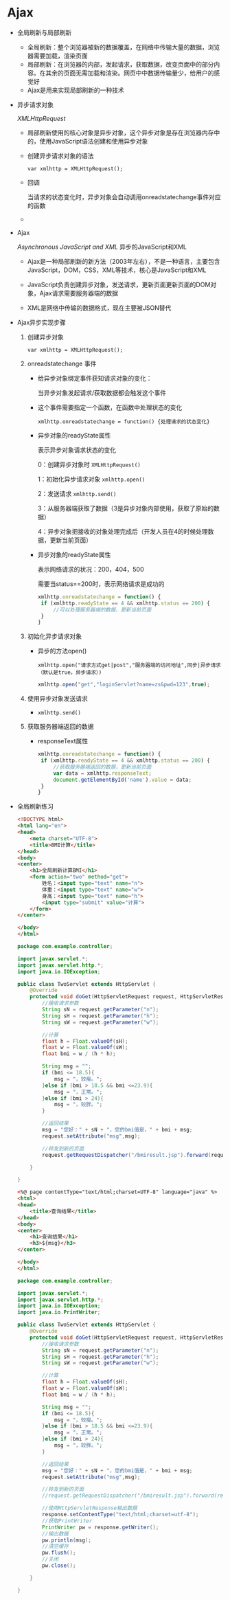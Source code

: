 # Ajax

- 全局刷新与局部刷新
  - 全局刷新：整个浏览器被新的数据覆盖，在网络中传输大量的数据，浏览器需要加载，渲染页面
  - 局部刷新：在浏览器的内部，发起请求，获取数据，改变页面中的部分内容。在其余的页面无需加载和渲染。网页中中数据传输量少，给用户的感觉好
  - Ajax是用来实现局部刷新的一种技术



- 异步请求对象

  *XMLHttpRequest*

  - 局部刷新使用的核心对象是异步对象，这个异步对象是存在浏览器内存中的，使用JavaScript语法创建和使用异步对象

  - 创建异步请求对象的语法

    `var xmlhttp = XMLHttpRequest();`

  - 回调

    当请求的状态变化时，异步对象会自动调用onreadstatechange事件对应的函数

  - 

- Ajax

   *Asynchronous JavaScript and XML* 异步的JavaScript和XML

  - Ajax是一种局部刷新的新方法（2003年左右），不是一种语言，主要包含JavaScript，DOM，CSS，XML等技术，核心是JavaScript和XML

  - JavaScript负责创建异步对象，发送请求，更新页面更新页面的DOM对象，Ajax请求需要服务器端的数据

  - XML是网络中传输的数据格式，现在主要被JSON替代

    

- Ajax异步实现步骤

  1. 创建异步对象

     `var xmlhttp = XMLHttpRequest();`

  2. onreadstatechange 事件

     - 给异步对象绑定事件获知请求对象的变化：

       当异步对象发起请求/获取数据都会触发这个事件

     - 这个事件需要指定一个函数，在函数中处理状态的变化

       `xmlhttp.onreadstatechange = function() {处理请求的状态变化}`

     - 异步对象的readyState属性

       表示异步对象请求状态的变化

       0：创建异步对象时 `XMLHttpRequest()`

       1：初始化异步请求对象 `xmlhttp.open()`

       2：发送请求 `xmlhttp.send()`

       3：从服务器端获取了数据（3是异步对象内部使用，获取了原始的数据）

       4：异步对象把接收的对象处理完成后（开发人员在4的时候处理数据，更新当前页面）

     - 异步对象的readyState属性

       表示网络请求的状况：200，404，500

       需要当status==200时，表示网络请求是成功的

       ```javascript
       xmlhttp.onreadstatechange = function() {
       	if (xmlhttp.readyState == 4 && xmlhttp.status == 200) {
       		//可以处理服务器端的数据，更新当前页面
       	}
       }
       ```

  3. 初始化异步请求对象

     - 异步的方法open()

       `xmlhttp.open("请求方式get|post","服务器端的访问地址",同步|异步请求（默认是true，异步请求）)`

       ```javascript
       xmlhttp.open("get","loginServlet?name=zs&pwd=123",true);
       ```

  4. 使用异步对象发送请求

     -  `xmlhttp.send()`

  5. 获取服务器端返回的数据

     - responseText属性

       ```javascript
       xmlhttp.onreadstatechange = function() {
       	if (xmlhttp.readyState == 4 && xmlhttp.status == 200) {
       		//获取服务器端返回的数据，更新当前页面
       		var data = xmlhttp.responseText;
       		document.getElementById('name').value = data;
       	}
       }
       ```




- 全局刷新练习

  ```html
  <!DOCTYPE html>
  <html lang="en">
  <head>
      <meta charset="UTF-8">
      <title>BMI计算</title>
  </head>
  <body>
  <center>
      <h1>全局刷新计算BMI</h1>
      <form action="two" method="get">
          姓名：<input type="text" name="n">
          体重：<input type="text" name="w">
          身高：<input type="text" name="h">
          <input type="submit" value="计算">
      </form>
  </center>
  
  </body>
  </html>
  ```

  ```java
  package com.example.controller;
  
  import javax.servlet.*;
  import javax.servlet.http.*;
  import java.io.IOException;
  
  public class TwoServlet extends HttpServlet {
      @Override
      protected void doGet(HttpServletRequest request, HttpServletResponse response) throws ServletException, IOException {
          //接收请求参数
          String sN = request.getParameter("n");
          String sH = request.getParameter("h");
          String sW = request.getParameter("w");
  
          //计算
          float h = Float.valueOf(sH);
          float w = Float.valueOf(sW);
          float bmi = w / (h * h);
  
          String msg = "";
          if (bmi <= 18.5){
              msg = "，较瘦。";
          }else if (bmi > 18.5 && bmi <=23.9){
              msg = "，正常。";
          }else if (bmi > 24){
              msg = "，较胖。";
          }
  
          //返回结果
          msg = "您好：" + sN + "，您的bmi值是，" + bmi + msg;
          request.setAttribute("msg",msg);
  
          //转发到新的页面
          request.getRequestDispatcher("/bmiresult.jsp").forward(request,response);
  
      }
  
  }
  ```

  ```html
  <%@ page contentType="text/html;charset=UTF-8" language="java" %>
  <html>
  <head>
      <title>查询结果</title>
  </head>
  <body>
  <center>
      <h1>查询结果</h1>
      <h3>${msg}</h3>
  </center>
  
  </body>
  </html>
  ```

  ```java
  package com.example.controller;
  
  import javax.servlet.*;
  import javax.servlet.http.*;
  import java.io.IOException;
  import java.io.PrintWriter;
  
  public class TwoServlet extends HttpServlet {
      @Override
      protected void doGet(HttpServletRequest request, HttpServletResponse response) throws ServletException, IOException {
          //接收请求参数
          String sN = request.getParameter("n");
          String sH = request.getParameter("h");
          String sW = request.getParameter("w");
  
          //计算
          float h = Float.valueOf(sH);
          float w = Float.valueOf(sW);
          float bmi = w / (h * h);
  
          String msg = "";
          if (bmi <= 18.5){
              msg = "，较瘦。";
          }else if (bmi > 18.5 && bmi <=23.9){
              msg = "，正常。";
          }else if (bmi > 24){
              msg = "，较胖。";
          }
  
          //返回结果
          msg = "您好：" + sN + "，您的bmi值是，" + bmi + msg;
          request.setAttribute("msg",msg);
  
          //转发到新的页面
          //request.getRequestDispatcher("/bmiresult.jsp").forward(request,response);
  
          //使用HttpServletResponse输出数据
          response.setContentType("text/html;charset=utf-8");
          //获取PrintWriter
          PrintWriter pw = response.getWriter();
          //输出数据
          pw.println(msg);
          //清空缓存
          pw.flush();
          //关闭
          pw.close();
  
      }
  
  }
  ```